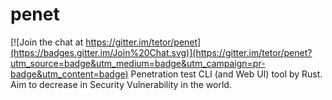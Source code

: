 # penet

[![Join the chat at https://gitter.im/tetor/penet](https://badges.gitter.im/Join%20Chat.svg)](https://gitter.im/tetor/penet?utm_source=badge&utm_medium=badge&utm_campaign=pr-badge&utm_content=badge)
Penetration test CLI (and Web UI) tool by Rust. Aim to decrease in Security Vulnerability in the world.
